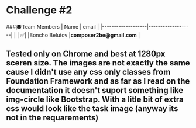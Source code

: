 # Challenge #2

###:mortar_board:Team Members
| Name              | email      	|
|-------------------|-------------------|
|                   | :white_check_mark:|
|Boncho Belutov |__composer2be@gmail.com__ |		



## Tested only on Chrome and best at 1280px sceren size. The images are not exactly the same cause I didn't use any css only classes from Foundation Framework and as far as I read on the documentation it doesn't suport something like img-circle like Bootstrap. With a litle bit of extra css would look like the task image (anyway its not in the requarements)
